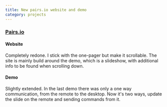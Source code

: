 ```yaml
---
title: New pairs.io website and demo
category: projects
---
```


### [Pairs.io](http://pairs.io)

#### Website

Completely redone. I stick with the one-pager but make it scrollable. The site
is mainly build around the demo, which is a slideshow, with additional info to
be found when scrolling down.

#### Demo

Slightly extended. In the last demo there was only a one way communication, from
the remote to the desktop. Now it's two ways, update the slide on the remote and
sending commands from it.
